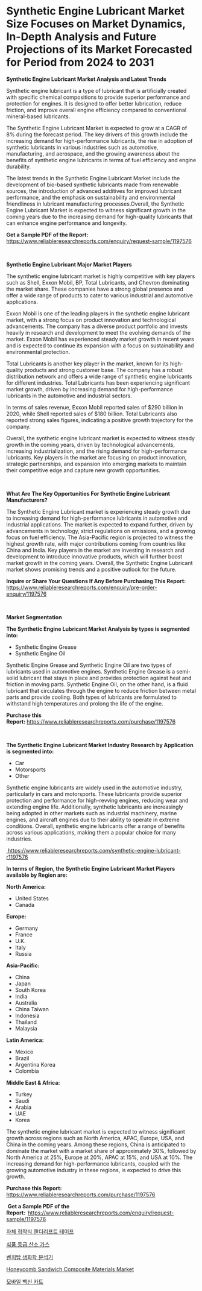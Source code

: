 <p><h1>Synthetic Engine Lubricant Market Size Focuses on Market Dynamics, In-Depth Analysis and Future Projections of its Market Forecasted for Period from 2024 to 2031</h1></p><p><strong>Synthetic Engine Lubricant Market Analysis and Latest Trends</strong></p>
<p><p>Synthetic engine lubricant is a type of lubricant that is artificially created with specific chemical compositions to provide superior performance and protection for engines. It is designed to offer better lubrication, reduce friction, and improve overall engine efficiency compared to conventional mineral-based lubricants.</p><p>The Synthetic Engine Lubricant Market is expected to grow at a CAGR of 8% during the forecast period. The key drivers of this growth include the increasing demand for high-performance lubricants, the rise in adoption of synthetic lubricants in various industries such as automotive, manufacturing, and aerospace, and the growing awareness about the benefits of synthetic engine lubricants in terms of fuel efficiency and engine durability.</p><p>The latest trends in the Synthetic Engine Lubricant Market include the development of bio-based synthetic lubricants made from renewable sources, the introduction of advanced additives for improved lubricant performance, and the emphasis on sustainability and environmental friendliness in lubricant manufacturing processes.Overall, the Synthetic Engine Lubricant Market is expected to witness significant growth in the coming years due to the increasing demand for high-quality lubricants that can enhance engine performance and longevity.</p></p>
<p><strong>Get a Sample PDF of the Report:&nbsp;</strong> <a href="https://www.reliableresearchreports.com/enquiry/request-sample/1197576">https://www.reliableresearchreports.com/enquiry/request-sample/1197576</a></p>
<p>&nbsp;</p>
<p><strong>Synthetic Engine Lubricant Major Market Players</strong></p>
<p><p>The synthetic engine lubricant market is highly competitive with key players such as Shell, Exxon Mobil, BP, Total Lubricants, and Chevron dominating the market share. These companies have a strong global presence and offer a wide range of products to cater to various industrial and automotive applications.</p><p>Exxon Mobil is one of the leading players in the synthetic engine lubricant market, with a strong focus on product innovation and technological advancements. The company has a diverse product portfolio and invests heavily in research and development to meet the evolving demands of the market. Exxon Mobil has experienced steady market growth in recent years and is expected to continue its expansion with a focus on sustainability and environmental protection.</p><p>Total Lubricants is another key player in the market, known for its high-quality products and strong customer base. The company has a robust distribution network and offers a wide range of synthetic engine lubricants for different industries. Total Lubricants has been experiencing significant market growth, driven by increasing demand for high-performance lubricants in the automotive and industrial sectors.</p><p>In terms of sales revenue, Exxon Mobil reported sales of $290 billion in 2020, while Shell reported sales of $180 billion. Total Lubricants also reported strong sales figures, indicating a positive growth trajectory for the company.</p><p>Overall, the synthetic engine lubricant market is expected to witness steady growth in the coming years, driven by technological advancements, increasing industrialization, and the rising demand for high-performance lubricants. Key players in the market are focusing on product innovation, strategic partnerships, and expansion into emerging markets to maintain their competitive edge and capture new growth opportunities.</p></p>
<p>&nbsp;</p>
<p><strong>What Are The Key Opportunities For Synthetic Engine Lubricant Manufacturers?</strong></p>
<p><p>The Synthetic Engine Lubricant market is experiencing steady growth due to increasing demand for high-performance lubricants in automotive and industrial applications. The market is expected to expand further, driven by advancements in technology, strict regulations on emissions, and a growing focus on fuel efficiency. The Asia-Pacific region is projected to witness the highest growth rate, with major contributions coming from countries like China and India. Key players in the market are investing in research and development to introduce innovative products, which will further boost market growth in the coming years. Overall, the Synthetic Engine Lubricant market shows promising trends and a positive outlook for the future.</p></p>
<p><strong>Inquire or Share Your Questions If Any Before Purchasing This Report:</strong> <a href="https://www.reliableresearchreports.com/enquiry/pre-order-enquiry/1197576">https://www.reliableresearchreports.com/enquiry/pre-order-enquiry/1197576</a></p>
<p>&nbsp;</p>
<p><strong>Market Segmentation</strong></p>
<p><strong>The Synthetic Engine Lubricant Market Analysis by types is segmented into:</strong></p>
<p><ul><li>Synthetic Engine Grease</li><li>Synthetic Engine Oil</li></ul></p>
<p><p>Synthetic Engine Grease and Synthetic Engine Oil are two types of lubricants used in automotive engines. Synthetic Engine Grease is a semi-solid lubricant that stays in place and provides protection against heat and friction in moving parts. Synthetic Engine Oil, on the other hand, is a fluid lubricant that circulates through the engine to reduce friction between metal parts and provide cooling. Both types of lubricants are formulated to withstand high temperatures and prolong the life of the engine.</p></p>
<p><strong>Purchase this Report:&nbsp;</strong><a href="https://www.reliableresearchreports.com/purchase/1197576">https://www.reliableresearchreports.com/purchase/1197576</a></p>
<p>&nbsp;</p>
<p><strong>The Synthetic Engine Lubricant Market Industry Research by Application is segmented into:</strong></p>
<p><ul><li>Car</li><li>Motorsports</li><li>Other</li></ul></p>
<p><p>Synthetic engine lubricants are widely used in the automotive industry, particularly in cars and motorsports. These lubricants provide superior protection and performance for high-revving engines, reducing wear and extending engine life. Additionally, synthetic lubricants are increasingly being adopted in other markets such as industrial machinery, marine engines, and aircraft engines due to their ability to operate in extreme conditions. Overall, synthetic engine lubricants offer a range of benefits across various applications, making them a popular choice for many industries.</p></p>
<p><a href="https://www.reliableresearchreports.com/synthetic-engine-lubricant-r1197576">&nbsp;https://www.reliableresearchreports.com/synthetic-engine-lubricant-r1197576</a></p>
<p><strong>In terms of Region, the Synthetic Engine Lubricant Market Players available by Region are:</strong></p>
<p>
    <p> <strong> North America: </strong>
        <ul>
            <li>United States</li>
            <li>Canada</li>
        </ul>
        </p> 
    <p> <strong> Europe: </strong>
        <ul>
            <li>Germany</li>
            <li>France</li>
            <li>U.K.</li>
            <li>Italy</li>
            <li>Russia</li>
        </ul>
        </p> 
    <p> <strong> Asia-Pacific: </strong>
        <ul>
            <li>China</li>
            <li>Japan</li>
            <li>South Korea</li>
            <li>India</li>
            <li>Australia</li>
            <li>China Taiwan</li>
            <li>Indonesia</li>
            <li>Thailand</li>
            <li>Malaysia</li>
        </ul>
        </p> 
    <p> <strong> Latin America: </strong>
        <ul>
            <li>Mexico</li>
            <li>Brazil</li>
            <li>Argentina Korea</li>
            <li>Colombia</li>
        </ul>
        </p> 
    <p> <strong> Middle East & Africa: </strong>
        <ul>
            <li>Turkey</li>
            <li>Saudi</li>
            <li>Arabia</li>
            <li>UAE</li>
            <li>Korea</li>
        </ul>
    </p>
    </p>
<p><p>The synthetic engine lubricant market is expected to witness significant growth across regions such as North America, APAC, Europe, USA, and China in the coming years. Among these regions, China is anticipated to dominate the market with a market share of approximately 30%, followed by North America at 25%, Europe at 20%, APAC at 15%, and USA at 10%. The increasing demand for high-performance lubricants, coupled with the growing automotive industry in these regions, is expected to drive this growth.</p></p>
<p><strong>Purchase this Report: </strong><a href="https://www.reliableresearchreports.com/purchase/1197576">https://www.reliableresearchreports.com/purchase/1197576</a></p>
<p>&nbsp;<strong>Get a Sample PDF of the Report:&nbsp;&nbsp;</strong><a href="https://www.reliableresearchreports.com/enquiry/request-sample/1197576">https://www.reliableresearchreports.com/enquiry/request-sample/1197576</a></p>
<p><strong></strong></p>
<p><p><a href="https://medium.com/@leonidasalazar756/%EC%A0%9C%ED%92%88-%EC%9C%A0%ED%98%95-%EC%A2%85%EC%9D%B4-%ED%8F%B4%EB%A6%AC%EC%97%90%ED%8B%B8%EB%A0%8C-pp-%EC%95%A0%EC%99%84%EB%8F%99%EB%AC%BC-%EC%B5%9C%EC%A2%85-%EC%82%AC%EC%9A%A9%EC%B2%98-%EC%9D%8C%EB%A3%8C%EC%88%98-%ED%8B%B0%EC%8A%88-%EB%B0%8F-%EC%84%B8%EB%A9%B4%EB%8F%84%EA%B5%AC-%EC%9D%8C%EC%8B%9D-%EA%B8%B0%ED%83%80-%EB%B0%8F-%EC%A7%80%EC%97%AD%EB%B3%84-2024-2031-%EC%9E%90%EB%A6%BD%ED%98%95-%ED%97%A8%EB%94%94%EB%A6%AC%ED%94%84%ED%8A%B8-%ED%85%8C%EC%9D%B4%ED%94%84-%EC%8B%9C%EC%9E%A5-%EB%B3%B4%EA%B3%A0%EC%84%9C-ef08c9bebfba">자체 접착식 핸디리프트 테이프</a></p><p><a href="https://github.com/mdmazharulnwr786/Market-Research-Report-List-1/blob/main/3827321143999.md">식품 등급 산소 가스</a></p><p><a href="https://medium.com/@jesseperry626/%EB%B2%A4%EC%B9%98%ED%83%91-%EC%83%9D%ED%99%94%ED%95%99-%EB%B6%84%EC%84%9D%EA%B8%B0-%EC%8B%9C%EC%9E%A5-%EA%B7%9C%EB%AA%A8%EB%8A%94-%EC%97%B0%ED%8F%89%EA%B7%A0-%EC%84%B1%EC%9E%A5%EB%A5%A0-%EB%A1%9C-%EC%A6%9D%EA%B0%80%ED%95%98%EA%B3%A0-%EC%9E%88%EC%9C%BC%EB%A9%B0-%EC%9D%B4-%EB%B3%B4%EA%B3%A0%EC%84%9C%EB%8A%94-%EC%9C%A0%ED%98%95-%EC%9D%91%EC%9A%A9-%EC%84%B1%EC%9E%A5-%EB%B0%8F-2024%EB%85%84%EB%B6%80%ED%84%B0-2031%EB%85%84%EA%B9%8C%EC%A7%80%EC%9D%98-%EC%98%88%EC%B8%A1-%EB%B6%84%EC%84%9D%EC%9D%84-%EB%8B%A4%EB%A3%B9%EB%8B%88%EB%8B%A4-800a2446bce7">벤치탑 생화학 분석기</a></p><p><a href="https://github.com/Hunterico88/Market-Research-Report-List-1/blob/main/honeycomb-sandwich-composite-materials-market.md">Honeycomb Sandwich Composite Materials Market</a></p><p><a href="https://github.com/hxzi07639916/Market-Research-Report-List-2/blob/main/9987568144000.md">모바일 백신 카트</a></p></p>